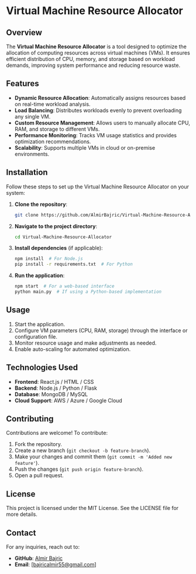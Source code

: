 # Virtual Machine Resource Allocator

## Overview
The **Virtual Machine Resource Allocator** is a tool designed to optimize the allocation of computing resources across virtual machines (VMs). It ensures efficient distribution of CPU, memory, and storage based on workload demands, improving system performance and reducing resource waste.

## Features
- **Dynamic Resource Allocation**: Automatically assigns resources based on real-time workload analysis.
- **Load Balancing**: Distributes workloads evenly to prevent overloading any single VM.
- **Custom Resource Management**: Allows users to manually allocate CPU, RAM, and storage to different VMs.
- **Performance Monitoring**: Tracks VM usage statistics and provides optimization recommendations.
- **Scalability**: Supports multiple VMs in cloud or on-premise environments.

## Installation
Follow these steps to set up the Virtual Machine Resource Allocator on your system:

1. **Clone the repository**:
   ```sh
   git clone https://github.com/AlmirBajric/Virtual-Machine-Resource-Allocator.git
   ```
2. **Navigate to the project directory**:
   ```sh
   cd Virtual-Machine-Resource-Allocator
   ```
3. **Install dependencies** (if applicable):
   ```sh
   npm install  # For Node.js
   pip install -r requirements.txt  # For Python
   ```
4. **Run the application**:
   ```sh
   npm start  # For a web-based interface
   python main.py  # If using a Python-based implementation
   ```

## Usage
1. Start the application.
2. Configure VM parameters (CPU, RAM, storage) through the interface or configuration file.
3. Monitor resource usage and make adjustments as needed.
4. Enable auto-scaling for automated optimization.

## Technologies Used
- **Frontend**: React.js / HTML / CSS
- **Backend**: Node.js / Python / Flask
- **Database**: MongoDB / MySQL
- **Cloud Support**: AWS / Azure / Google Cloud

## Contributing
Contributions are welcome! To contribute:
1. Fork the repository.
2. Create a new branch (`git checkout -b feature-branch`).
3. Make your changes and commit them (`git commit -m 'Added new feature'`).
4. Push the changes (`git push origin feature-branch`).
5. Open a pull request.

## License
This project is licensed under the MIT License. See the LICENSE file for more details.

## Contact
For any inquiries, reach out to:
- **GitHub**: [Almir Bajric](https://github.com/AlmirBajric)
- **Email**: [bajricalmir55@gmail.com] 

